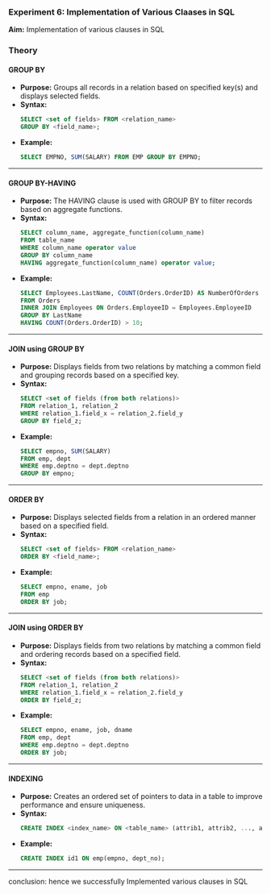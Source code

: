 ### Experiment 6: Implementation of Various Claases in SQL

**Aim:** 
Implementation of various clauses in SQL

### Theory

#### GROUP BY
- **Purpose:** Groups all records in a relation based on specified key(s) and displays selected fields.
- **Syntax:**
  ```sql
  SELECT <set of fields> FROM <relation_name> 
  GROUP BY <field_name>;
  ```
- **Example:**
  ```sql
  SELECT EMPNO, SUM(SALARY) FROM EMP GROUP BY EMPNO;
  ```
***

#### GROUP BY-HAVING
- **Purpose:** The HAVING clause is used with GROUP BY to filter records based on aggregate functions.
- **Syntax:**
  ```sql
  SELECT column_name, aggregate_function(column_name) 
  FROM table_name
  WHERE column_name operator value
  GROUP BY column_name
  HAVING aggregate_function(column_name) operator value;
  ```
- **Example:**
  ```sql
  SELECT Employees.LastName, COUNT(Orders.OrderID) AS NumberOfOrders
  FROM Orders
  INNER JOIN Employees ON Orders.EmployeeID = Employees.EmployeeID
  GROUP BY LastName
  HAVING COUNT(Orders.OrderID) > 10;
  ```
***

#### JOIN using GROUP BY
- **Purpose:** Displays fields from two relations by matching a common field and grouping records based on a specified key.
- **Syntax:**
  ```sql
  SELECT <set of fields (from both relations)> 
  FROM relation_1, relation_2 
  WHERE relation_1.field_x = relation_2.field_y 
  GROUP BY field_z;
  ```
- **Example:**
  ```sql
  SELECT empno, SUM(SALARY) 
  FROM emp, dept
  WHERE emp.deptno = dept.deptno 
  GROUP BY empno;
  ```
***

#### ORDER BY
- **Purpose:** Displays selected fields from a relation in an ordered manner based on a specified field.
- **Syntax:**
  ```sql
  SELECT <set of fields> FROM <relation_name>
  ORDER BY <field_name>;
  ```
- **Example:**
  ```sql
  SELECT empno, ename, job 
  FROM emp 
  ORDER BY job;
  ```
***

#### JOIN using ORDER BY
- **Purpose:** Displays fields from two relations by matching a common field and ordering records based on a specified field.
- **Syntax:**
  ```sql
  SELECT <set of fields (from both relations)> 
  FROM relation_1, relation_2
  WHERE relation_1.field_x = relation_2.field_y 
  ORDER BY field_z;
  ```
- **Example:**
  ```sql
  SELECT empno, ename, job, dname 
  FROM emp, dept
  WHERE emp.deptno = dept.deptno 
  ORDER BY job;
  ```
***

#### INDEXING
- **Purpose:** Creates an ordered set of pointers to data in a table to improve performance and ensure uniqueness.
- **Syntax:**
  ```sql
  CREATE INDEX <index_name> ON <table_name> (attrib1, attrib2, ..., attribn);
  ```
- **Example:**
  ```sql
  CREATE INDEX id1 ON emp(empno, dept_no);
  ```
***
conclusion: hence we successfully 
Implemented various clauses in SQL